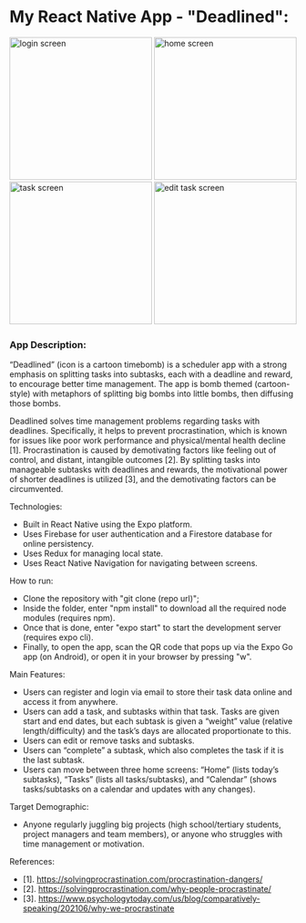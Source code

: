 # My React Native App - "Deadlined":

<p float="left">
  <img src="https://user-images.githubusercontent.com/80517108/190047865-89bd4118-4260-4491-bc6a-7f9b5128e498.JPG" alt="login screen" width="250"/>
  <img src="https://user-images.githubusercontent.com/80517108/190047945-800e850f-a7cb-47e6-bf6b-2560cca72dc8.JPG" alt="home screen" width="250"/>
  <br>
  <img src="https://user-images.githubusercontent.com/80517108/190048049-32ad44a9-cd25-4b84-bea3-2eaa3fe0a3e4.JPG" alt="task screen" width="250"/>
  <img src="https://user-images.githubusercontent.com/80517108/190048078-6a3a0367-cc43-48d0-ae1d-7e5c8fa3ddf7.JPG" alt="edit task screen" width="250"/>
</p>

### App Description:

“Deadlined” (icon is a cartoon timebomb) is a scheduler app with a strong emphasis on splitting tasks into 
subtasks, each with a deadline and reward, to encourage better time management. The app is bomb themed 
(cartoon-style) with metaphors of splitting big bombs into little bombs, then diffusing those bombs.

Deadlined solves time management problems regarding tasks with deadlines. Specifically, it helps to prevent 
procrastination, which is known for issues like poor work performance and physical/mental health decline [1]. 
Procrastination is caused by demotivating factors like feeling out of control, and distant, intangible outcomes 
[2]. By splitting tasks into manageable subtasks with deadlines and rewards, the motivational power of shorter 
deadlines is utilized [3], and the demotivating factors can be circumvented.

Technologies:
- Built in React Native using the Expo platform.
- Uses Firebase for user authentication and a Firestore database for online persistency.
- Uses Redux for managing local state.
- Uses React Native Navigation for navigating between screens.

How to run:
- Clone the repository with "git clone (repo url)";
- Inside the folder, enter "npm install" to download all the required node modules (requires npm).
- Once that is done, enter "expo start" to start the development server (requires expo cli).
- Finally, to open the app, scan the QR code that pops up via the Expo Go app (on Android), or open it in your browser by pressing "w".

Main Features:
- Users can register and login via email to store their task data online and access it from anywhere.
- Users can add a task, and subtasks within that task. Tasks are given start and end dates, but each 
subtask is given a “weight” value (relative length/difficulty) and the task’s days are allocated 
proportionate to this.
- Users can edit or remove tasks and subtasks.
- Users can “complete” a subtask, which also completes the task if it is the last subtask.
- Users can move between three home screens: “Home” (lists today’s subtasks), “Tasks” (lists all 
tasks/subtasks), and “Calendar” (shows tasks/subtasks on a calendar and updates with any changes).

Target Demographic:
- Anyone regularly juggling big projects (high school/tertiary students, project managers and team members), or 
anyone who struggles with time management or motivation.

References:
- [1]. https://solvingprocrastination.com/procrastination-dangers/
- [2]. https://solvingprocrastination.com/why-people-procrastinate/
- [3]. https://www.psychologytoday.com/us/blog/comparatively-speaking/202106/why-we-procrastinate

